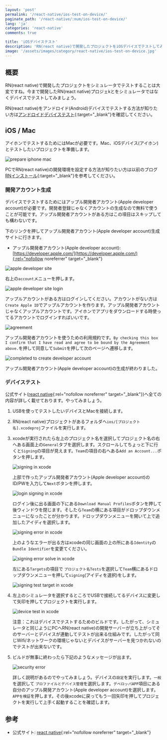 ```yaml
---
layout: 'post'
permalink: '/react-native/ios-test-on-device/'
paginate_path: '/react-native/:num/ios-test-on-device/'
lang: 'ja'
categories: 'react-native'
comments: true

title: 'iOSデバイステスト'
description: 'RN(react native)で開発したプロジェクトをiOSデバイスでテストしてみましょう。'
image: '/assets/images/category/react-native/ios-test-on-device.jpg'
---
```



## 概要
RN(react native)で開発したプロジェクトをシミュレータでテストすることは大変ですね。今まで開発したRN(react native)プロジェkとをシミュレータではなくデバイスでテストしてみましょう。

RN(react native)をアンドロイド(Android)デバイスでテストする方法が知りたい方は[アンドロイドデバイステスト]({{site.url}}/{{page.categories}}/android-test-on-device/){:target="_blank"}を確認してください。

## iOS / Mac
アイホンでテストするためにはMacが必要です。Mac、iOSデバイス(アイホン)とテストしたいプロジェクトを準備します。

![prepare iphone mac](/assets/images/category/react-native/ios-test-on-device/mac-iphone.jpg)

PCでRN(react native)の開発環境を設定する方法が知りたい方は以前のブログ[RNインストール]({{site.url}}/{{page.categories}}/installation/){:target="_blank"}を参考してください。

### 開発アカウント生成
デバイスでテストするためにはアップル開発者アカウント(Apple developer account)が必要です。開発者登録じゃなくアカウントの生成なので無料で使うことが可能です。アップル開発者アカウントがある方はこの項目はスキップしても構わないです。

下のリンクを押してアップル開発者アカウント(Apple developer account)生成サイトに行きます。

- アップル開発者アカウント(Apple developer account): [https://developer.apple.com/](https://developer.apple.com/){:rel="nofollow noreferrer" target="_blank"}

![apple developer site](/assets/images/category/react-native/ios-test-on-device/apple-developer-site.png)

右上の```account```メニューを押します。

![apple developer site login](/assets/images/category/react-native/ios-test-on-device/apple-developer-site-login.png)

アップルアカウントがある方はログインしてください。アカウントがない方は```Create Apple ID```でアップルアカウントを作ります。アップル開発者アカウントじゃなくアップルアカウントです。アイホンでアプリをダウンロードする時使ってるアカウントでログインすればいいです。

![agreement](/assets/images/category/react-native/ios-test-on-device/agreement.png)

アップル開発者アカウントを使うための利用規約です。```By checking this box I confirm that I have read and agree to be bound by the Agreement above.```を押して同意して```Submit```を押して次のページへ遷移します。

![completed to create developer account](/assets/images/category/react-native/ios-test-on-device/completed-create-account.png)

アップル開発者アカウント(Apple developer account)の生成が終わりました。

### デバイステスト
公式サイト([react native](https://facebook.github.io/react-native/docs/running-on-device){:rel="nofollow noreferrer" target="_blank"})へ全ての内容が詳しく載せております。やってみましょう。

1. USBを使ってテストしたいデバイスとMacを接続します。
1. RN(react native)プロジェクトがあるフォルダへ```ios/[プロジェクト名].xcodeproj```ファイルを実行します。
1. xcodeが実行されたら左上のプロジェクト名を選択してプロジェクト名の右へある画面上の```General```タブを選択します。スクロールしてちょっと下に行くと```Signing```の項目が見えます。```Team```の項目の右へある```Add an Account...```ボタンを押します。

    ![signing in xcode](/assets/images/category/react-native/ios-test-on-device/signing.png)

    上部で作ったアップル開発者アカウント(Apple developer account)のID/PWを入力して```Next```ボタンを押します。

    ![login signing in xcode](/assets/images/category/react-native/ios-test-on-device/signing-login.png)

    ログイン後に出る画面の下にある```Download Manual Profiles```ボタンを押して後ウィンドウを閉じます。そしたら```Team```の横にある項目がドロップダウンメニューになったことが分かります。ドロップダウンメニューを開いて上で追加したアイディを選択します。

    ![signing error in xcode](/assets/images/category/react-native/ios-test-on-device/signing-error.png)

    上のようなエラーが出る方はxcodeの同じ画面の上の所にある```Identity```の```Bundle Identifier```を変更てください。

    ![signing error solve in xcode](/assets/images/category/react-native/ios-test-on-device/signing-error-solve.png)

    左にある```Targets```の項目で ```プロジェクト名Tests```を選択して```Team```横にあるドロップダウンメニューを押して```signing```(アイディを選択)をします。

    ![signing test target in xcode](/assets/images/category/react-native/ios-test-on-device/signing-target-test.png)
1. 左上のシミュレータを選択するところでUSBで接続してるデバイスに変更して矢印を押してプロジェクトを実行します。

    ![device test in xcode](/assets/images/category/react-native/ios-test-on-device/device-test.png)

    注意：これはデバイスでテストするためのビルドです。したがって、シミュレータと同じようにPCへRN(react native)の開発サーバーが立ち上がってそのサーバーとデバイスが連動してテストが出来る仕組みです。したがって同じWifi/ネットワークの環境じゃないとデバイスがサーバーを見つかれないのでテストが出来ないです。

1. ビルドが無事に終わったら下記のようなメッセージが出ます。

    ![security error](/assets/images/category/react-native/ios-test-on-device/security-error.png)

    詳しく説明があるのでやってみましょう。デバイスの```設定```を実行します。```一般```を選択して ```プロファイルとデバイス管理```を選択します。```デベロッパAPP```項目にある自分のアップル開発アカウント(Apple developer account)を選択します。 ```APPを検証```を押します。その後xcodeに戻ってもう一回矢印を押してプロジェクトを実行して上手く起動することを確認します。


## 参考
- 公式サイト: [react native](https://facebook.github.io/react-native/docs/running-on-device){:rel="nofollow noreferrer" target="_blank"}
